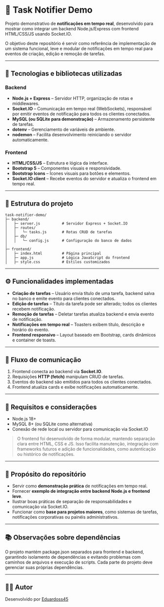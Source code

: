 # 📢 Task Notifier Demo

Projeto demonstrativo de **notificações em tempo real**, desenvolvido para mostrar como integrar um backend Node.js/Express com frontend HTML/CSS/JS usando Socket.IO.

O objetivo deste repositório é servir como referência de implementação de um sistema funcional, leve e modular de notificações em tempo real para eventos de criação, edição e remoção de tarefas.

---

## 🚀 Tecnologias e bibliotecas utilizadas

### Backend

- **Node.js + Express** – Servidor HTTP, organização de rotas e middlewares.
- **Socket.IO** – Comunicação em tempo real (WebSockets), responsável por emitir eventos de notificação para todos os clientes conectados.
- **MySQL (ou SQLite para demonstração)** – Armazenamento persistente de tarefas.
- **dotenv** – Gerenciamento de variáveis de ambiente.
- **nodemon** – Facilita desenvolvimento reiniciando o servidor automaticamente.

### Frontend

- **HTML/CSS/JS** – Estrutura e lógica da interface.
- **Bootstrap 5** – Componentes visuais e responsividade.
- **Bootstrap Icons** – Ícones visuais para botões e elementos.
- **Socket.IO client** – Recebe eventos do servidor e atualiza o frontend em tempo real.

---

## 📂 Estrutura do projeto

```
task-notifier-demo/
├─ backend/
│   ├─ server.js          # Servidor Express + Socket.IO
│   ├─ routes/
│   │   └─ tasks.js       # Rotas CRUD de tarefas
│   ├─ db/
│   │   └─ config.js      # Configuração do banco de dados
│
├─ frontend/
│   ├─ index.html         # Página principal
│   ├─ app.js             # Lógica JavaScript do frontend
│   ├─ style.css          # Estilos customizados
```

---

## ⚙️ Funcionalidades implementadas

- **Criação de tarefas** – Usuário envia título de uma tarefa, backend salva no banco e emite evento para clientes conectados.
- **Edição de tarefas** – Título da tarefa pode ser alterado; todos os clientes recebem notificação.
- **Remoção de tarefas** – Deletar tarefas atualiza backend e envia evento de notificação.
- **Notificações em tempo real** – Toasters exibem título, descrição e horário do evento.
- **Frontend responsivo** – Layout baseado em Bootstrap, cards dinâmicos e container de toasts.

---

## 🧩 Fluxo de comunicação

1. Frontend conecta ao backend via **Socket.IO**.
2. Requisições **HTTP (fetch)** manipulam CRUD de tarefas.
3. Eventos do backend são emitidos para todos os clientes conectados.
4. Frontend atualiza cards e exibe notificações automaticamente.

---

## 📌 Requisitos e considerações

- Node.js 18+
- MySQL 8+ (ou SQLite como alternativa)
- Conexão de rede local ou servidor para comunicação via Socket.IO

> O frontend foi desenvolvido de forma modular, mantendo separação clara entre HTML, CSS e JS. Isso facilita manutenção, integração com frameworks futuros e adição de funcionalidades, como autenticação ou histórico de notificações.

---

## 🎯 Propósito do repositório

- Servir como **demonstração prática** de notificações em tempo real.
- Fornecer **exemplo de integração entre backend Node.js e frontend leve**.
- Ilustrar boas práticas de separação de responsabilidades e comunicação via Socket.IO.
- Funcionar como **base para projetos maiores**, como sistemas de tarefas, notificações corporativas ou painéis administrativos.

---

## 📚 Observações sobre dependências

O projeto mantém package.json separados para frontend e backend, garantindo isolamento de dependências e evitando problemas com caminhos de arquivos e execução de scripts. Cada parte do projeto deve gerenciar suas próprias dependências.

---

## 👨‍💻 Autor

Desenvolvido por [Eduardoss45](https://github.com/Eduardoss45)